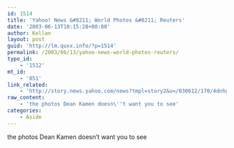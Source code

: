 ```yaml
---
id: 1514
title: 'Yahoo! News &#8211; World Photos &#8211; Reuters'
date: '2003-06-13T10:15:28+00:00'
author: Kellan
layout: post
guid: 'http://lm.quxx.info/?p=1514'
permalink: /2003/06/13/yahoo-news-world-photos-reuters/
typo_id:
    - '1512'
mt_id:
    - '851'
link_related:
    - 'http://story.news.yahoo.com/news?tmpl=story2&u=/030612/170/4dnhg.html&e=3'
raw_content:
    - 'the photos Dean Kamen doesn\''t want you to see'
categories:
    - Aside
---
```


the photos Dean Kamen doesn’t want you to see